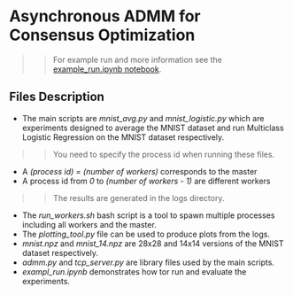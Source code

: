 # Asynchronous ADMM for Consensus Optimization
>> For example run and more information see the [example_run.ipynb notebook](example_run.ipynb).


## Files Description



*   The main scripts are *mnist_avg.py* and *mnist_logistic.py* which are experiments designed to average the MNIST dataset and run Multiclass Logistic Regression on the MNIST dataset respectively.



>> You need to specify the process id when running these files. 
*   A *(process id) = (number of workers)* corresponds to the master
*   A process id from *0* to *(number of workers - 1)* are different workers

>> The results are generated in the logs directory.


*   The *run_workers.sh* bash script is a tool to spawn multiple processes including all workers and the master.
*   The *plotting_tool.py* file can be used to produce plots from the logs.
*   *mnist.npz* and *mnist_14.npz* are 28x28 and 14x14 versions of the MNIST dataset respectively.
*   *admm.py* and *tcp_server.py* are library files used by the main scripts.
*   *exampl_run.ipynb* demonstrates how tor run and evaluate the experiments.
